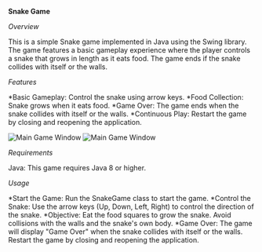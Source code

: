 **Snake Game**

*Overview*

This is a simple Snake game implemented in Java using the Swing library. The game features a basic gameplay experience where the player controls a snake that grows in length as it eats food. The game ends if the snake collides with itself or the walls.

*Features*

*Basic Gameplay: Control the snake using arrow keys.
*Food Collection: Snake grows when it eats food.
*Game Over: The game ends when the snake collides with itself or the walls.
*Continuous Play: Restart the game by closing and reopening the application.

![Main Game Window](src/snake1.png)
![Main Game Window](src/images/snake2.png)

*Requirements*

Java: This game requires Java 8 or higher.

*Usage*

*Start the Game: Run the SnakeGame class to start the game.
*Control the Snake: Use the arrow keys (Up, Down, Left, Right) to control the direction of the snake.
*Objective: Eat the food squares to grow the snake. Avoid collisions with the walls and the snake's own body.
*Game Over: The game will display "Game Over" when the snake collides with itself or the walls. Restart the game by closing and reopening the application.

